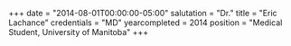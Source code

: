 +++
date = "2014-08-01T00:00:00-05:00"
salutation = "Dr."
title = "Eric Lachance"
credentials = "MD"
yearcompleted = 2014
position = "Medical Student, University of Manitoba"
+++
